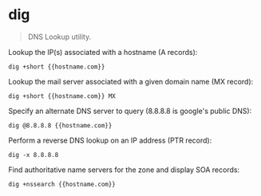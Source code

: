 dig
===

> DNS Lookup utility.

Lookup the IP(s) associated with a hostname (A records):

    dig +short {{hostname.com}}

Lookup the mail server associated with a given domain name (MX record):

    dig +short {{hostname.com}} MX

Specify an alternate DNS server to query (8.8.8.8 is google's public DNS):

    dig @8.8.8.8 {{hostname.com}}

Perform a reverse DNS lookup on an IP address (PTR record):

    dig -x 8.8.8.8

Find authoritative name servers for the zone and display SOA records:

    dig +nssearch {{hostname.com}}
